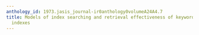 ```yaml
---
anthology_id: 1973.jasis_journal-ir0anthology0volumeA24A4.7
title: Models of index searching and retrieval effectiveness of keyword-in-context
  indexes
---
```

